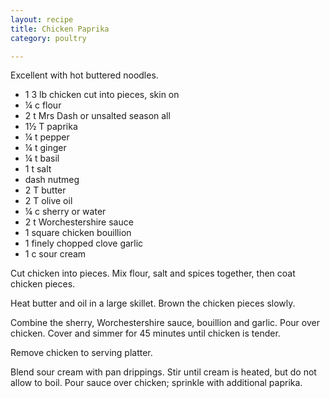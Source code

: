 ```yaml
---
layout: recipe
title: Chicken Paprika
category: poultry

---
```

Excellent with hot buttered noodles.

- 1 3 lb chicken cut into pieces, skin on
- ¼ c flour
- 2 t Mrs Dash or unsalted season all
- 1½ T paprika
- ¼ t pepper
- ¼ t ginger
- ¼ t basil
- 1 t salt
- dash nutmeg
- 2 T butter
- 2 T olive oil
- ¼ c sherry or water
- 2 t Worchestershire sauce
- 1 square chicken bouillion
- 1 finely chopped clove garlic
- 1 c sour cream

Cut chicken into pieces. Mix flour, salt and spices together, then coat chicken pieces. 

Heat butter and oil in a large skillet. Brown the chicken pieces slowly. 

Combine the sherry, Worchestershire sauce, bouillion and garlic. Pour over chicken. Cover and simmer for 45 minutes until chicken is tender. 

Remove chicken to serving platter.

Blend sour cream with pan drippings. Stir until cream is heated, but do not allow to boil. Pour sauce over chicken; sprinkle with additional paprika.

